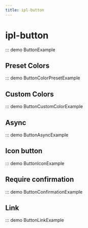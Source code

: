```yaml
---
title: ipl-button
---
```


# ipl-button

::: demo ButtonExample

## Preset Colors

::: demo ButtonColorPresetExample

## Custom Colors

::: demo ButtonCustomColorExample

## Async

::: demo ButtonAsyncExample

## Icon button

::: demo ButtonIconExample

## Require confirmation

::: demo ButtonConfirmationExample

## Link

::: demo ButtonLinkExample
